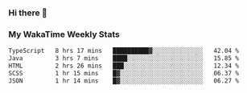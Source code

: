 ### Hi there 👋

<!--
**royschrauwen/royschrauwen** is a ✨ _special_ ✨ repository because its `README.md` (this file) appears on your GitHub profile.

Here are some ideas to get you started:

- 🔭 I’m currently working on ...
- 🌱 I’m currently learning ...
- 👯 I’m looking to collaborate on ...
- 🤔 I’m looking for help with ...
- 💬 Ask me about ...
- 📫 How to reach me: ...
- 😄 Pronouns: ...
- ⚡ Fun fact: ...
-->


### My WakaTime Weekly Stats
<!--START_SECTION:waka-->

```txt
TypeScript   8 hrs 17 mins   ██████████▓░░░░░░░░░░░░░░   42.04 %
Java         3 hrs 7 mins    ████░░░░░░░░░░░░░░░░░░░░░   15.85 %
HTML         2 hrs 26 mins   ███░░░░░░░░░░░░░░░░░░░░░░   12.34 %
SCSS         1 hr 15 mins    █▓░░░░░░░░░░░░░░░░░░░░░░░   06.37 %
JSON         1 hr 14 mins    █▓░░░░░░░░░░░░░░░░░░░░░░░   06.27 %
```

<!--END_SECTION:waka-->
